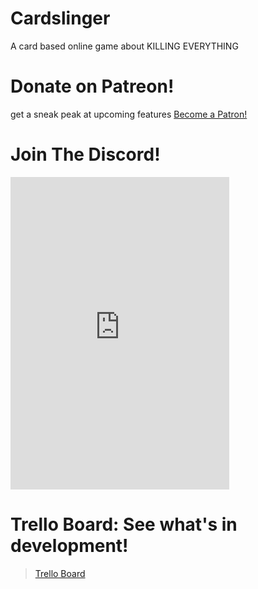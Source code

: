 # Cardslinger
A card based online game about KILLING EVERYTHING

# Donate on Patreon!
get a sneak peak at upcoming features
<a href="https://www.patreon.com/bePatron?u=30607453" data-patreon-widget-type="become-patron-button">Become a Patron!</a><script async src="https://c6.patreon.com/becomePatronButton.bundle.js"></script>

# Join The Discord!
<iframe src="https://discordapp.com/widget?id=677617654076538910&theme=dark" width="350" height="500" allowtransparency="true" frameborder="0"></iframe>

# Trello Board: See what's in development!
<blockquote class="trello-board-compact">
  <a href="{url to board}">Trello Board</a>
</blockquote>
<script src="https://p.trellocdn.com/embed.min.js"></script>
